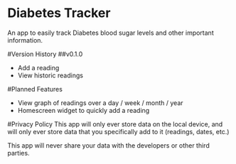 # Diabetes Tracker
An app to easily track Diabetes blood sugar levels and other important information.

#Version History
##v0.1.0
* Add a reading
* View historic readings

#Planned Features
* View graph of readings over a day / week / month / year
* Homescreen widget to quickly add a reading

#Privacy Policy
This app will only ever store data on the local device, and will only ever store data that you specifically add to it (readings, dates, etc.)

This app will never share your data with the developers or other third parties.
